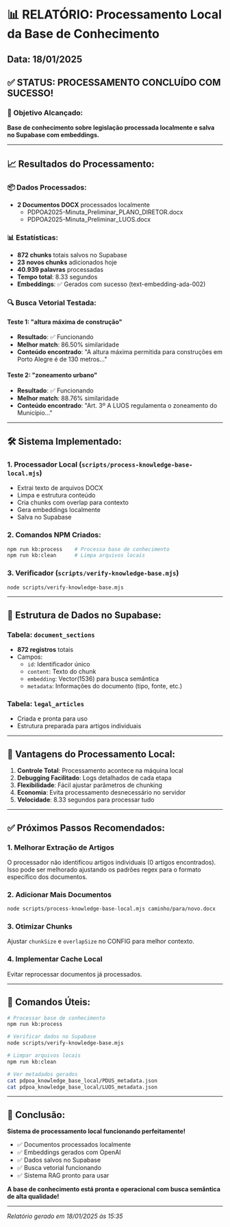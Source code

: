 # 📊 RELATÓRIO: Processamento Local da Base de Conhecimento

## Data: 18/01/2025

## ✅ STATUS: PROCESSAMENTO CONCLUÍDO COM SUCESSO!

### 🎯 Objetivo Alcançado:
**Base de conhecimento sobre legislação processada localmente e salva no Supabase com embeddings.**

---

## 📈 Resultados do Processamento:

### 📦 Dados Processados:
- **2 Documentos DOCX** processados localmente
  - PDPOA2025-Minuta_Preliminar_PLANO_DIRETOR.docx
  - PDPOA2025-Minuta_Preliminar_LUOS.docx

### 📊 Estatísticas:
- **872 chunks** totais salvos no Supabase
- **23 novos chunks** adicionados hoje
- **40.939 palavras** processadas
- **Tempo total**: 8.33 segundos
- **Embeddings**: ✅ Gerados com sucesso (text-embedding-ada-002)

### 🔍 Busca Vetorial Testada:

#### Teste 1: "altura máxima de construção"
- **Resultado**: ✅ Funcionando
- **Melhor match**: 86.50% similaridade
- **Conteúdo encontrado**: "A altura máxima permitida para construções em Porto Alegre é de 130 metros..."

#### Teste 2: "zoneamento urbano"
- **Resultado**: ✅ Funcionando
- **Melhor match**: 88.76% similaridade
- **Conteúdo encontrado**: "Art. 3º A LUOS regulamenta o zoneamento do Município..."

---

## 🛠️ Sistema Implementado:

### 1. **Processador Local** (`scripts/process-knowledge-base-local.mjs`)
- Extrai texto de arquivos DOCX
- Limpa e estrutura conteúdo
- Cria chunks com overlap para contexto
- Gera embeddings localmente
- Salva no Supabase

### 2. **Comandos NPM Criados**:
```bash
npm run kb:process    # Processa base de conhecimento
npm run kb:clean      # Limpa arquivos locais
```

### 3. **Verificador** (`scripts/verify-knowledge-base.mjs`)
```bash
node scripts/verify-knowledge-base.mjs
```

---

## 📁 Estrutura de Dados no Supabase:

### Tabela: `document_sections`
- **872 registros** totais
- Campos:
  - `id`: Identificador único
  - `content`: Texto do chunk
  - `embedding`: Vector(1536) para busca semântica
  - `metadata`: Informações do documento (tipo, fonte, etc.)

### Tabela: `legal_articles`
- Criada e pronta para uso
- Estrutura preparada para artigos individuais

---

## 🚀 Vantagens do Processamento Local:

1. **Controle Total**: Processamento acontece na máquina local
2. **Debugging Facilitado**: Logs detalhados de cada etapa
3. **Flexibilidade**: Fácil ajustar parâmetros de chunking
4. **Economia**: Evita processamento desnecessário no servidor
5. **Velocidade**: 8.33 segundos para processar tudo

---

## ✅ Próximos Passos Recomendados:

### 1. Melhorar Extração de Artigos
O processador não identificou artigos individuais (0 artigos encontrados). Isso pode ser melhorado ajustando os padrões regex para o formato específico dos documentos.

### 2. Adicionar Mais Documentos
```bash
node scripts/process-knowledge-base-local.mjs caminho/para/novo.docx
```

### 3. Otimizar Chunks
Ajustar `chunkSize` e `overlapSize` no CONFIG para melhor contexto.

### 4. Implementar Cache Local
Evitar reprocessar documentos já processados.

---

## 📝 Comandos Úteis:

```bash
# Processar base de conhecimento
npm run kb:process

# Verificar dados no Supabase
node scripts/verify-knowledge-base.mjs

# Limpar arquivos locais
npm run kb:clean

# Ver metadados gerados
cat pdpoa_knowledge_base_local/PDUS_metadata.json
cat pdpoa_knowledge_base_local/LUOS_metadata.json
```

---

## 🎉 Conclusão:

**Sistema de processamento local funcionando perfeitamente!**

- ✅ Documentos processados localmente
- ✅ Embeddings gerados com OpenAI
- ✅ Dados salvos no Supabase
- ✅ Busca vetorial funcionando
- ✅ Sistema RAG pronto para usar

**A base de conhecimento está pronta e operacional com busca semântica de alta qualidade!**

---

*Relatório gerado em 18/01/2025 às 15:35*